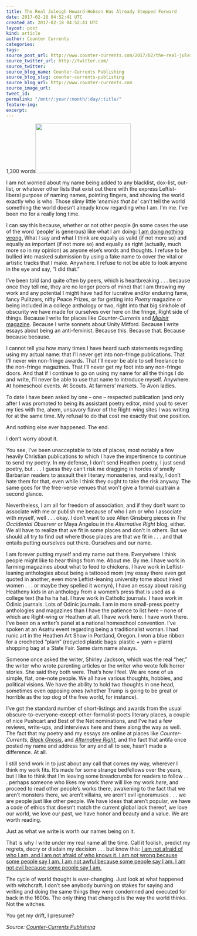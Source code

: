 ```yaml
---
title: The Real Juleigh Howard-Hobson Has Already Stepped Forward
date: 2017-02-18 04:52:41 UTC
created_at: 2017-02-18 04:52:41 UTC
layout: post
kind: article
author: Counter Currents
categories: 
tags: 
source_post_url: http://www.counter-currents.com/2017/02/the-real-juleigh-howard-hobson-has-already-stepped-forward/
source_twitter_url: http://twitter.com/
source_twitter: 
source_blog_name: Counter-Currents Publishing
source_blog_slug: counter-currents-publishing
source_blog_url: http://www.counter-currents.com
source_image_url: 
tweet_id: 
permalink: "/mntr/:year/:month/:day/:title/"
feature-img: 
excerpt: 
---
```

<p>1,300 words<a href="http://www.counter-currents.com/wp-content/uploads/2017/02/2-17-17-2.jpg"><img class="size-medium wp-image-69445 alignright" src="http://www.counter-currents.com/wp-content/uploads/2017/02/2-17-17-2-260x135.jpg" alt="" width="260" height="135"></a></p>
<p>I am not worried about my name being added to any blacklist, dox-list, out-list, or whatever other lists that exist out there with the express Leftist-liberal purpose of naming names, <span id="more-69440"></span>pointing fingers, and showing the world exactly who is who. Those slimy little ‘<em>enemies that be</em>’ can’t tell the world something the world doesn’t already know regarding who I am. I’m me. I’ve been me for a really long time.</p>
<p>I can say this because, whether or not other people (in some cases the use of the word ‘people’ is generous) like what I am doing: <u>I am doing nothing wrong.</u> What I say and what I think are equally as valid (if not more so) and equally as important (if not more so) and equally as right (actually, much more so in my opinion) as anyone else’s words and thoughts. I refuse to be bullied into masked submission by using a fake name to cover the vital or artistic tracks that I make. Anywhere. I refuse to not be able to look anyone in the eye and say, “I did that.”</p>
<p>I’ve been told (and quite often by peers, which is heartbreaking . . . because once they tell me, they are no longer peers of mine) that I am throwing my work and any potential I might have had for lucrative and/or enduring fame, fancy Pulitzers, nifty Peace Prizes, or for getting into <em>Poetry</em> magazine or being included in a college anthology or two, right into that big sinkhole of obscurity we have made for ourselves over here on the fringe, Right side of things. Because I write for places like <em>Counter-Currents</em> and <a href="http://mjolnirmagazine.blogspot.com."><em>Mjolni</em>r magazine</a>. Because I write sonnets about Unity Mitford. Because I write essays about being an anti-feminist. Because this. Because that. Because because because.</p>
<p>I cannot tell you how many times I have heard such statements regarding using my actual name: that I’ll never get into non-fringe publications. That I’ll never win non-fringe awards. That I’ll never be able to sell freelance to the non-fringe magazines. That I’ll never get my foot into any non-fringe doors. And that if I continue to go on using my name for all the things I do and write, I’ll never be able to use that name to introduce myself. Anywhere. At homeschool events. At Scouts. At farmers’ markets. To Avon ladies.</p>
<p>To date I have been asked by one – one – respected publication (and only after I was promoted to being its assistant poetry editor, mind you) to sever my ties with the, ahem, unsavory flavor of the Right-wing sites I was writing for at the same time. My refusal to do that cost me exactly that one position.</p>
<p>And nothing else ever happened. The end.</p>
<p>I don’t worry about it.</p>
<p>You see, I’ve been unacceptable to lots of places, most notably a few heavily Christian publications to which I have the impertinence to continue to send my poetry. In my defense, I don’t send Heathen poetry, I just send poetry, but . . . I guess they can’t risk me dragging in hordes of smelly Barbarian readers to assault their literary monasteries, and really, I don’t hate them for that, even while I think they ought to take the risk anyway. The same goes for the free-verse venues that won’t give a formal quatrain a second glance.</p>
<p>Nevertheless, I am all for freedom of association, and if they don’t want to associate with me or publish me because of who I am or who I associate with myself, well . . . okay. I don’t want to see Allen Ginsberg pieces in <em>The Occidental Observer</em> or Maya Angelou in the <em>Alternative Right</em> blog, either. We all have to realize that we fit in some places and don’t in others. But we should all try to find out where those places are that we fit in . . . and that entails putting ourselves out there. Ourselves and our name.</p>
<p>I am forever putting myself and my name out there. Everywhere I think people might like to hear things from me. About me. By me. I have work in farming magazines about what to feed to chickens. I have work in Leftist-leaning anthologies about being a tattooed mom (my essay there even got quoted in another, even more Leftist-leaning university tome about inked women . . . or maybe they spelled it womyn), I have an essay about raising Heatheny kids in an anthology from a women’s press that is used as a college text (ha ha ha ha). I have work in Catholic journals. I have work in Odinic journals. Lots of Odinic journals. I am in more small-press poetry anthologies and magazines than I have the patience to list here – none of which are Right-wing or Heathen at all. I have work here. I have work there. I’ve been on a writer’s panel at a national homeschool convention. I’ve spoken at an Asatru event regarding being a traditionalist woman. I had runic art in the Heathen Art Show in Portland, Oregon. I won a blue ribbon for a crocheted “plarn” (recycled plastic bags: plastic + yarn = plarn) shopping bag at a State Fair. Same darn name always.</p>
<p>Someone once asked the writer, Shirley Jackson, which was the real “her,” the writer who wrote parenting articles or the writer who wrote folk horror stories. She said they both were. That’s how I feel. We are none of us simple, flat, one-note people. We all have various thoughts, hobbies, and political visions. We have the ability to hold two thoughts in one head, sometimes even opposing ones (whether Trump is going to be great or horrible as the top dog of the free world, for instance).</p>
<p>I’ve got the standard number of short-listings and awards from the usual obscure-to-everyone-except-other-formalist-poets literary places, a couple of nice Pushcart and Best of the Net nominations, and I’ve had a few reviews, write-ups, and interviews here and there along the way as well. The fact that my poetry and my essays are online at places like <em>Counter-Currents</em>, <a href="http://www.blackgnosis.com/"><em>Black Gnosis</em></a>, and <a href="http://alternative-right.blogspot.com/"><em>Alternative Right</em></a>, and the fact that antifa once posted my name and address for any and all to see, hasn’t made a difference. At all.</p>
<p>I still send work in to just about any call that comes my way, wherever I think my work fits. It’s made for some strange bedfellows over the years, but I like to think that I’m leaving some breadcrumbs for readers to follow . . . perhaps someone who likes my work <em>there</em> will like my work <em>here</em>, and proceed to read other people’s works there, awakening to the fact that we aren’t monsters there, we aren’t villains, we aren’t evil ignoramuses . . . we are people just like other people. We have ideas that aren’t popular, we have a code of ethics that doesn’t match the current global lack thereof, we love our world, we love our past, we have honor and beauty and a value. We are worth reading.</p>
<p>Just as what we write is worth our names being on it.</p>
<p>That is why I write under my real name all the time. Call it foolish, predict my regrets, decry or disdain my decision . . . but know this: <u>I am not afraid of who I am, and I am not afraid of who knows it. I am not wrong because some people say I am. I am not awful because some people say I am. I am not evil because some people say I am.</u></p>
<p>The cycle of world thought is ever-changing. Just look at what happened with witchcraft. I don’t see anybody burning on stakes for saying and writing and doing the same things they were condemned and executed for back in the 1600s. The only thing that changed is the way the world thinks. Not the witches.</p>
<p>You get my drift, I presume?</p><div class="">
    <i>Source: <a href="http://www.counter-currents.com">Counter-Currents Publishing</a></i>
</div>
